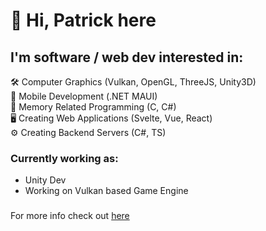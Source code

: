 # 👋 Hi, Patrick here

## I'm software / web dev interested in:
🛠 Computer Graphics (Vulkan, OpenGL, ThreeJS, Unity3D) \
📱 Mobile Development (.NET MAUI) \
💾 Memory Related Programming (C, C#) \
🖥 Creating Web Applications (Svelte, Vue, React) \
⚙ Creating Backend Servers (C#, TS) 

### Currently working as:
- Unity Dev
- Working on Vulkan based Game Engine

###
For more info check out [here](https://patrykmarkowski.dev/)

<!---
Patrol981/Patrol981 is a ✨ special ✨ repository because its `README.md` (this file) appears on your GitHub profile.
You can click the Preview link to take a look at your changes.
--->
